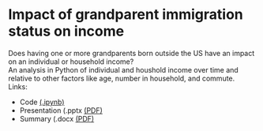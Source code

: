 # Impact of grandparent immigration status on income
Does having one or more grandparents born outside the US have an impact on an individual or household income?  
An analysis in Python of individual and houshold income over time and relative to other factors like age, number in household, and commute.  
Links:
* Code [(.ipynb)](https://github.com/ScottBreitbach/ScottBreitbach.github.io/blob/main/Portfolio-Projects/Income-Ancestry/Income-and-Ancestry.ipynb)
* Presentation (.pptx [(PDF)](https://scottbreitbach.github.io/Portfolio-Projects/Income-Ancestry/Income-and-Ancestry-Presentation.pdf)
* Summary (.docx [(PDF)](https://scottbreitbach.github.io/Portfolio-Projects/Income-Ancestry/Income-and-Ancestry-Summary.pdf)